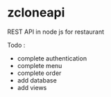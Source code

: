 # zcloneapi
REST API in node js for restaurant 

Todo :  
- complete authentication  
- complete menu  
- complete order  
- add database   
- add views  